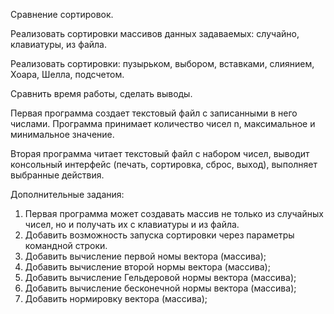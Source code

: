 Сравнение сортировок.

Реализовать сортировки массивов данных задаваемых: случайно, клавиатуры, из файла.

Реализовать сортировки: пузырьком, выбором, вставками, слиянием, Хоара, Шелла, подсчетом.

Сравнить время работы, сделать выводы.

Первая программа создает текстовый файл с записанными в него числами. Программа принимает количество чисел n, максимальное и минимальное значение.

Вторая программа читает текстовый файл с набором чисел, выводит консольный интерфейс (печать, сортировка, сброс, выход), выполняет выбранные действия.

Дополнительные задания:
1. Первая программа может создавать массив не только из случайных чисел, но и получать их с клавиатуры и из файла.
2. Добавить возможность запуска сортировки через параметры командной строки.
3. Добавить вычисление первой номы вектора (массива);
4. Добавить вычисление второй нормы вектора (массива);
5. Добавить вычисление Гельдеровой нормы вектора (массива);
6. Добавить вычисление бесконечной нормы вектора (массива);
7. Добавить нормировку вектора (массива);
